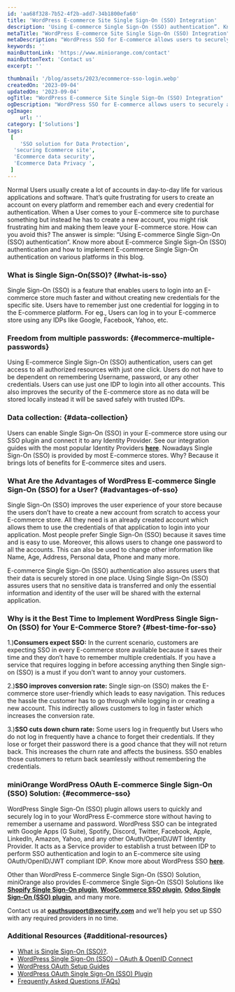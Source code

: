 ```yaml
---
id: 'aa68f328-7b52-4f2b-add7-34b1800efa60'
title: 'WordPress E-commerce Site Single Sign-On (SSO) Integration'
description: 'Using E-commerce Single Sign-On (SSO) authentication”. Know more about E-commerce Single Sign-On (SSO) authentication and how to implement E-commerce Single Sign-On authentication on various platforms in this blog.'
metaTitle: "WordPress E-commerce Site Single Sign-On (SSO) Integration"
metaDescription: "WordPress SSO for E-commerce allows users to securely access WordPress using their social media accounts and 3rd-party providers such as Facebook, Google & etc."
keywords: ''
mainButtonLink: 'https://www.miniorange.com/contact'
mainButtonText: 'Contact us'
excerpt: ''

thumbnail: '/blog/assets/2023/ecommerce-sso-login.webp'
createdOn: '2023-09-04'
updatedOn: '2023-09-04'
ogTitle: "WordPress E-commerce Site Single Sign-On (SSO) Integration"
ogDescription: "WordPress SSO for E-commerce allows users to securely access WordPress using their social media accounts and 3rd-party providers such as Facebook, Google & etc."
ogImage:
    url: ''
category: ['Solutions']
tags:
 [
	'SSO solution for Data Protection',
  'securing Ecommerce site',
  'Ecommerce data security',
  'Ecommerce Data Privacy ',
 ]
---
```


Normal Users usually create a lot of accounts in day-to-day life for various applications and software. That’s quite frustrating for users to create an account on every platform and remember each and every credential for authentication. When a User comes to your E-commerce site to purchase something but instead he has to create a new account, you might risk frustrating him and making them leave your E-commerce store. How can you avoid this? The answer is simple: “Using E-commerce Single Sign-On (SSO) authentication”. Know more about E-commerce Single Sign-On (SSO) authentication and how to implement E-commerce Single Sign-On authentication on various platforms in this blog.


### What is Single Sign-On(SSO)? {#what-is-sso}

Single Sign-On (SSO) is a feature that enables users to login into an E-commerce store much faster and without creating new credentials for the specific site. Users have to remember just one credential for logging in to the E-commerce platform. For eg., Users can log in to your E-commerce store using any IDPs like Google, Facebook, Yahoo, etc.


### Freedom from multiple passwords:  {#ecommerce-multiple-passwords}

Using E-commerce Single Sign-On (SSO) authentication, users can get access to all authorized resources with just one click. Users do not have to be dependent on remembering Username, password, or any other credentials. Users can use just one IDP to login into all other accounts. This also improves the security of the E-commerce store as no data will be stored locally instead it will be saved safely with trusted IDPs.

### Data collection: {#data-collection}

Users can enable Single Sign-On (SSO) in your E-commerce store using our SSO plugin and connect it to any Identity Provider. See our integration guides with the most popular Identity Providers **[here](https://plugins.miniorange.com/wordpress-single-sign-on-sso-with-oauth-openid-connect)**. Nowadays Single Sign-On (SSO) is provided by most E-commerce stores. Why? Because it brings lots of benefits for E-commerce sites and users. 


### What Are the Advantages of WordPress E-commerce Single Sign-On (SSO) for a User? {#advantages-of-sso}

Single Sign-On (SSO) improves the user experience of your store because the users don’t have to create a new account from scratch to access your E-commerce store. All they need is an already created account which allows them to use the credentials of that application to login into your application. Most people prefer Single Sign-On (SSO) because it saves time and is easy to use. Moreover, this allows users to change one password to all the accounts. This can also be used to change other information like Name, Age, Address, Personal data, Phone and many more. 

E-commerce Single Sign-On (SSO) authentication also assures users that their data is securely stored in one place. Using Single Sign-On (SSO) assures users that no sensitive data is transferred and only the essential information and identity of the user will be shared with the external application.

### Why is it the Best Time to Implement WordPress Single Sign-On (SSO) for Your E-Commerce Store? {#best-time-for-sso}

1.)**Consumers expect SSO:** In the current scenario, customers are expecting SSO in every E-commerce store available because it saves their time and they don’t have to remember multiple credentials. If you have a service that requires logging in before accessing anything then Single sign-on (SSO) is a must if you don’t want to annoy your customers.

2.)**SSO improves conversion rate:** Single sign-on (SSO) makes the E-commerce store user-friendly which leads to easy navigation. This reduces the hassle the customer has to go through while logging in or creating a new account. This indirectly allows customers to log in faster which increases the conversion rate.

3.)**SSO cuts down churn rate:** Some users log in frequently but Users who do not log in frequently have a chance to forget their credentials. If they lose or forget their password there is a good chance that they will not return back. This increases the churn rate and affects the business. SSO enables those customers to return back seamlessly without remembering the credentials.

### miniOrange WordPress OAuth E-commerce Single Sign-On (SSO) Solution: {#ecommerce-sso}

WordPress Single Sign-On (SSO) plugin allows users to quickly and securely log in to your WordPress E-commerce store without having to remember a username and password. WordPress SSO can be integrated with Google Apps (G Suite), Spotify,  Discord, Twitter, Facebook, Apple, LinkedIn, Amazon, Yahoo, and any other OAuth/OpenID/JWT Identity Provider. It acts as a Service provider to establish a trust between IDP to perform SSO authentication and login to an E-commerce site using OAuth/OpenID/JWT compliant IDP. Know more about WordPress SSO **[here](https://plugins.miniorange.com/wordpress-sso)**.

Other than WordPress E-commerce Single Sign-On (SSO) Solution, miniOrange also provides E-commerce Single Sign-On (SSO) Solutions like **[Shopify Single Sign-On plugin](https://plugins.miniorange.com/shopify-single-sign-on)**, **[WooCommerce SSO plugin](https://plugins.miniorange.com/wordpress-woocommerce-integrator)**, **[Odoo Single Sign-On (SSO) plugin](https://plugins.miniorange.com/odoo-single-sign-on-sso)**, and many more.

Contact us at **[oauthsupport@xecurify.com](mailto:oauthsupport@xecurify.com)** and we’ll help you set up SSO with any required providers in no time.

### Additional Resources {#additional-resources}

- [What is Single Sign-On (SSO)?](https://www.miniorange.com/products/single-sign-on-sso).
- [WordPress Single Sign-On (SSO) – OAuth & OpenID Connect](https://plugins.miniorange.com/wordpress-sso)
- [WordPress OAuth Setup Guides](https://plugins.miniorange.com/wordpress-single-sign-on-sso-with-oauth-openid-connect)
- [WordPress OAuth Single Sign-On (SSO) Plugin](https://wordpress.org/plugins/miniorange-login-with-eve-online-google-facebook/)
- [Frequently Asked Questions (FAQs)](https://faq.miniorange.com/kb/oauth-openid-connect/)